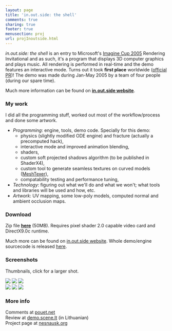 ```yaml
---
layout: page
title: 'in.out.side: the shell'
comments: true
sharing: true
footer: true
menusection: proj
url: projInoutside.html
---
```


<p>
<em>in.out.side: the shell</em> is an entry to Microsoft's <a href='http://imagine.thespoke.net'>Imagine Cup 2005</a> Rendering Invitational and as such,
it's a program that displays 3D computer graphics and plays music. All rendering is performed in real-time and the demo features an interactive mode.
Turns out it took <strong>first place</strong> worldwide (<a href="http://www.microsoft.com/presspass/events/imaginecup/wwfrendering.mspx">official PR</a>)! The demo was made during Jan-May 2005 by a team of four people (during our spare time).
</p>
<p>
Much more information can be found on <a href="http://www.nesnausk.org/inoutside"><strong>in.out.side website</strong></a>.
</p>

<H3>My work</H3>
<p>
I did all the programming stuff, worked out most of the workflow/process and done some artwork.
<UL>
<li><em>Programming</em>: engine, tools, demo code. Specially for this demo:
	<ul>
	<li>physics (slightly modified ODE engine) and fracture (actually a precomputed hack),</li>
	<li>interactive mode and improved animation blending,</li>
	<li>shaders,</li>
	<li>custom soft projected shadows algorithm (to be published in ShaderX4),</li>
	<li>custom tool to generate seamless textures on curved models (<a href="http://dingus.berlios.de/index.php?n=Main.MeshTexer">MeshTexer</a>),</li>
	<li>compatability testing and performance tuning,</li>
	</ul>
</li>
<li><em>Technology</em>: figuring out what we'll do and what we won't; what tools and libraries will be used and how, etc.</li>
<li><em>Artwork</em>: UV mapping, some low-poly models, computed normal and ambient occlusion maps.</li>
</ul>
</P>


<H3>Download</H3>
<p>
Zip file <a href="http://www.nesnausk.org/inoutside/files/nesnausk-inoutside.zip"><strong>here</strong></a> (50MB). Requires pixel shader 2.0 capable video card and DirectX9.0c runtime.<br>
</p>
<p>
Much more can be found on <a href="http://www.nesnausk.org/inoutside">in.out.side website</a>.
Whole demo/engine sourcecode is released <a href='http://dingus.berlios.de/index.php?n=Main.ProjInoutside'>here</a>.
</p>

<H3>Screenshots</H3>
<P>
Thumbnails, click for a larger shot.
</P>
<a href="img/inoutside_01.jpg"><img src="img/tn/inoutside_01.jpg"></a>
<a href="img/inoutside_02.jpg"><img src="img/tn/inoutside_02.jpg"></a>
<a href="img/inoutside_03.jpg"><img src="img/tn/inoutside_03.jpg"></a><br>
<a href="img/inoutside_04.jpg"><img src="img/tn/inoutside_04.jpg"></a>
<a href="img/inoutside_05.jpg"><img src="img/tn/inoutside_05.jpg"></a>
<a href="img/inoutside_06.jpg"><img src="img/tn/inoutside_06.jpg"></a>
<br>

<H3>More info</H3>
<p>
Comments at <a href="http://www.pouet.net/prod.php?which=17357">pouet.net</a><br>
Review at <a href="http://nesnausk.org/demoscene/Apzvalgos.php?id=123">demo.scene.lt</a> (in Lithuanian)<br>
Project page at <a href="http://www.nesnausk.org/project.php?project=15">nesnausk.org</a>
</p>

